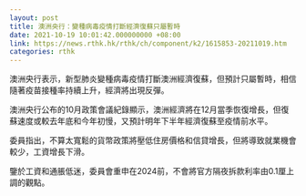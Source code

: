 ```yaml
---
layout: post
title: 澳洲央行：變種病毒疫情打斷經濟復蘇只屬暫時
date: 2021-10-19 10:01:42.000000000 +08:00
link: https://news.rthk.hk/rthk/ch/component/k2/1615853-20211019.htm
categories: rthk
---
```


澳洲央行表示，新型肺炎變種病毒疫情打斷澳洲經濟復蘇，但預計只屬暫時，相信隨著疫苗接種率持續上升，經濟將出現反彈。

澳洲央行公布的10月政策會議紀錄顯示，澳洲經濟將在12月當季恢復增長，但復蘇速度或較去年底和今年初慢，又預計明年下半年經濟復蘇至疫情前水平。

委員指出，不算太寬鬆的貨幣政策將壓低住房價格和信貸增長，但將導致就業機會較少，工資增長下滑。

鑒於工資和通脹低迷，委員會重申在2024前，不會將官方隔夜拆款利率由0.1厘上調的觀點。
